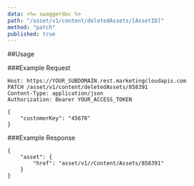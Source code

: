 ```yaml
---
data: <%= swaggerdoc %>
path: "/asset/v1/content/deletedAssets/[AssetID]"
method: "patch"
published: true
---
```

##Usage


###Example Request
```
Host: https://YOUR_SUBDOMAIN.rest.marketingcloudapis.com
PATCH /asset/v1/content/deletedAssets/858391
Content-Type: application/json
Authorization: Bearer YOUR_ACCESS_TOKEN

{
    "customerKey": "45678"
}
```

###Example Response
```
{
    "asset": {
        "href": "asset/v1//Content/Assets/858391"
    }
}
```
